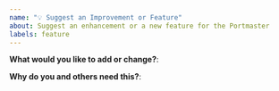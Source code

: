 ```yaml
---
name: "💡 Suggest an Improvement or Feature"
about: Suggest an enhancement or a new feature for the Portmaster
labels: feature
---
```


**What would you like to add or change?**:



**Why do you and others need this?**:


